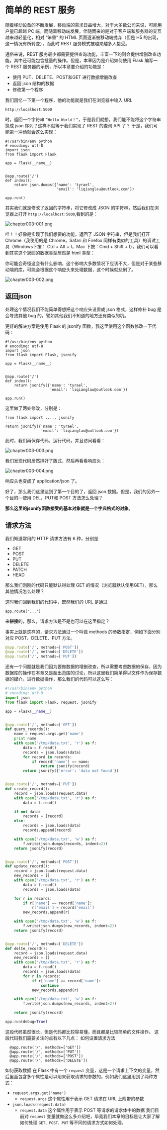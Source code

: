 # 简单的 REST 服务

随着移动设备的不断发展，移动端的需求日益增大，对于大多数公司来说，可能用户量已超越 PC 端。而随着移动端发展，伴随而来的是对于客户端和服务器的交互越来越轻量化，相对 “笨重” 的 HTML 页面逐渐被移动端抛弃（但是 H5 的出现，这一情况有所转变），而此时 REST 服务模式被越来越多人接受。

通俗来说，REST 服务最少都需要提供查询功能，丰富一下的则会提供增删改查功能，其中还可能包含批量的操作。但是，本章因为是介绍如何使用 Flask 编写一个 REST 服务器的示例，所以本章要介绍的功能是：

- 使用 PUT、DELETE、POST和GET 进行数据增删改查
- 返回 json 结构的数据
- 修改第一个程序

我们回忆一下第一个程序，他的功能就是我们在浏览器中输入 URL
```
http://localhost:5000
```
时，返回一个字符串 `“Hello World！”`，于是我们就想，我们能不能将这个字符串换成 json 序列？这样不就等于我们实现了 REST 的查询 API 了？
于是，我们可能第一冲动就会这么实现：
```
#!/usr/bin/env python
# encoding: utf-8
import json
from flask import Flask

app = Flask(__name__)


@app.route('/')
def index():
    return json.dumps({'name': 'tyrael',
                       'email': 'liqianglau@outlook.com'})

app.run()
```
其实我们就是修改了返回的字符串，将它修改成 JSON 的字符串，然后我们在浏览器上打开
`http://localhost:5000`,看到的是：

![chapter003-001.png](/images/2018/11/chapter003-001-png.png)

哇！！好像是实现了我们想要的功能，返回了 JSON 字符串，但是我们打开 Chrome（我使用的是 Chrome，Safari 和 Firefox 同样有类似的工具）的调试工具（Windows下按： Ctrl + Alt + I，Mac 下按：Cmd + Shift + I），我们可以看到其实这个返回的数据类型居然是 html 类型：

你可能会奇怪这会有什么影响，这个影响大多数情况下应该不大，但是对于某些移动端的库，可能会根据这个响应头来处理数据，这个时候就悲剧了。

![chapter003-002.png](/images/2018/11/chapter003-002-png.png)


## 返回json

处理这个情况我们不能简单得想把这个响应头设置成 json 格式，这样修补 bug 是会导致其他 bug 的，譬如其他我们不知道的地方还有类似的坑。

更好的解决方案是使用 Flask 的 jsonify 函数，我这里使用这个函数修改一下代码：
```
#!/usr/bin/env python
# encoding: utf-8
import json
from flask import Flask, jsonify

app = Flask(__name__)


@app.route('/')
def index():
    return jsonify({'name': 'tyrael',
                    'email': 'liqianglau@outlook.com'})

app.run()
```
这里做了两处修改，分别是：
```
from flask import ...., jsonify
... ...
return jsonify({'name': 'tyrael',
                'email': 'liqianglau@outlook.com'})
```
此时，我们再保存代码，运行代码，并且访问看看：

![chapter003-003.png](/images/2018/11/chapter003-003-png.png)

我们发现代码居然排好了版式，然后再看看响应头：

![chapter003-004.png](/images/2018/11/chapter003-004-png.png)

响应头也变成了 application/json 了。

好了，那么我们这里达到了第一个目的了，返回 json 数据。但是，我们的另外一个目的—使用 DEL，PUT和 POST 方法怎么处理？

**那么这里的jsonify函数接受的基本对象就是一个字典格式的对象。**

## 请求方法

我们知道常用的 HTTP 请求方法有 6 种，分别是
- GET
- POST
- PUT
- DELETE
- PATCH
- HEAD


那么我们刚刚的代码只能默认得处理 GET 的情况（浏览器默认使用GET），那么其他情况怎么处理？

这时我们回到我们的代码中，既然我们的 URL 是通过
```
app.route('...')
```
来**拼接**的，那么，请求方法是不是也可以在这里指定？

事实上就是这样的，请求方法通过一个叫做 methods 的参数指定，例如下面分别对应 POST、DELETE、PUT 方法。

```py
@app.route('/', methods=['POST'])
@app.route('/', methods=['DELETE'])
@app.route('/', methods=['PUT'])
```

还有一个问题就是我们因为要做数据的增删改查，所以需要考虑数据的保存，因为数据库的操作在本章又是超出范围的讨论，所以这里我们简单得以文件作为保存数据的媒介。进行数据操作，那么我们的代码可以这么写：

```py
#!/usr/bin/env python
# encoding: utf-8
import json
from flask import Flask, request, jsonify

app = Flask(__name__)


@app.route('/', methods=['GET'])
def query_records():
    name = request.args.get('name')
    print name
    with open('/tmp/data.txt', 'r') as f:
        data = f.read()
        records = json.loads(data)
        for record in records:
            if record['name'] == name:
                return jsonify(record)
        return jsonify({'error': 'data not found'})


@app.route('/', methods=['PUT'])
def create_record():
    record = json.loads(request.data)
    with open('/tmp/data.txt', 'r') as f:
        data = f.read()

    if not data:
        records = [record]
    else:
        records = json.loads(data)
        records.append(record)

    with open('/tmp/data.txt', 'w') as f:
        f.write(json.dumps(records, indent=2))
    return jsonify(record)


@app.route('/', methods=['POST'])
def update_record():
    record = json.loads(request.data)
    new_records = []
    with open('/tmp/data.txt', 'r') as f:
        data = f.read()
        records = json.loads(data)

    for r in records:
        if r['name'] == record['name']:
            r['email'] = record['email']
        new_records.append(r)

    with open('/tmp/data.txt', 'w') as f:
        f.write(json.dumps(new_records, indent=2))
    return jsonify(record)


@app.route('/', methods=['DELETE'])
def delte_record():
    record = json.loads(request.data)
    new_records = []
    with open('/tmp/data.txt', 'r') as f:
        data = f.read()
        records = json.loads(data)
        for r in records:
            if r['name'] == record['name']:
                continue
            new_records.append(r)

    with open('/tmp/data.txt', 'w') as f:
        f.write(json.dumps(new_records, indent=2))

    return jsonify(record)

app.run(debug=True)
```

这段代码虽然很长，但是代码都比较容易懂，而且都是比较简单的文件操作。
这段代码我们需要关注的点有以下几点：
如何设置请求方法
```
  @app.route('/', methods=['GET'])
  @app.route('/', methods=['PUT'])
  @app.route('/', methods=['POST'])
  @app.route('/', methods=['DELETE'])
```
如何获取数据
在 Flask 中有一个 `request` 变量，这是一个请求上下文的变量，然后里面包含多个属性是可以用来获取请求的参数的，例如我们这里用到了两种方式：
- `request.args.get('name')`
  - `request.args` 这个属性用于表示 GET 请求在 URL 上附带的参数
- `json.loads(request.data)`
  - `request.data` 这个属性用于表示 POST 等请求的请求体中的数据
我们目前对 `request` 变量就做这么多介绍吧，毕竟我们本章的目标是让大家了解如何处理 `GET、POST、PUT` 等不同的请求方式如何处理。
